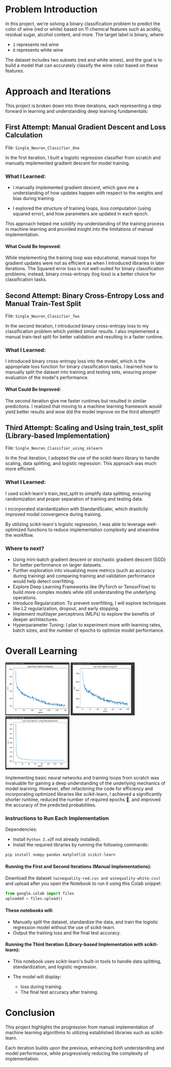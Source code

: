 # Problem Introduction
In this project, we're solving a binary classification problem to predict the color of wine (red or white) based on 11 chemical features such as acidity, residual sugar, alcohol content, and more. The target label is binary, where:

- `1` represents red wine
- `0` represents white wine

The dataset includes two subsets (red and white wines), and the goal is to build a model that can accurately classify the wine color based on these features.

# Approach and Iterations
This project is broken down into three iterations, each representing a step forward in learning and understanding deep learning fundamentals:

## First Attempt: Manual Gradient Descent and Loss Calculation
File: `Single_Neuron_Classifier_One`

In the first iteration, I built a logistic regression classifier from scratch and manually implemented gradient descent for model training.


### What I Learned:
- I manually implemented gradient descent, which gave me a understanding of how updates happen with respect to the weights and bias during training.

- I explored the structure of training loops, loss computation (using squared error), and how parameters are updated in each epoch.

This approach helped me solidify my understanding of the training process in machine learning and provided insight into the limitations of manual implementation.

#### What Could Be Improved:
While implementing the training loop was educational, manual loops for gradient updates were not as efficient as when I introduced libraries in later iterations.
The Squared error loss is not well-suited for binary classification problems; instead, binary cross-entropy (log loss) is a better choice for classification tasks.


## Second Attempt: Binary Cross-Entropy Loss and Manual Train-Test Split
File: `Single_Neuron_Classifier_Two`

In the second iteration, I introduced binary cross-entropy loss to my  classification problem which yielded similar results. I also implemented a manual train-test split for better validation and resulting in a faster runtime.

### What I Learned:
I introduced binary cross-entropy loss into the model, which is the appropriate loss function for binary classification tasks. I learned how to manually split the dataset into training and testing sets, ensuring proper evaluation of the model's performance.

#### What Could Be Improved:
The second iteration give me faster runtimes but resulted in similar predicitons. I realized that moving to a machine learning framework would yield better results and wow did the model improve on the third attempt!!!

## Third Attempt: Scaling and Using train_test_split (Library-based Implementation)
File: `Single_Neuron_Classifier_using_sklearn`

In the final iteration, I adopted the use of the scikit-learn library to handle scaling, data splitting, and logistic regression. This approach was much more efficient.

### What I Learned:
I used scikit-learn's train_test_split to simplify data splitting, ensuring randomization and proper separation of training and testing data.

I incorporated standardization with StandardScaler, which drasticlly improved model convergence during training.

By utilizing scikit-learn's logistic regression, I was able to leverage well-optimized functions to reduce implementation complexity and streamline the workflow.

### Where to next?
- Using mini-batch gradient descent or stochastic gradient descent (SGD) for better performance on larger datasets.
- Further exploration into visualizing more metrics (such as accuracy during training) and comparing training and validation performance would help detect overfitting.
- Explore Deep Learning Frameworks like (PyTorch or TensorFlow) to build more complex models while still understanding the underlying operations.
- Introduce Regularization: To prevent overfitting, I will explore techniques like L2 regularization, dropout, and early stopping.
- Implement multilayer perceptrons (MLPs) to explore the benefits of deeper architectures.
- Hyperparameter Tuning: I plan to experiment more with learning rates, batch sizes, and the number of epochs to optimize model performance.

# Overall Learning
<img src="data/2024-10-08%2012_11_20-Classifier_NLL_Loss.ipynb%20-%20Colab.png" alt="NLL" width="200"/>
<img src="data/2024-10-08 12_08_27-Single Neuron Classifier.ipynb - Colab.png" alt="NLL" width="200"/>
<img src="data/2024-10-08 12_15_38-Single Neuron Classifier using sklearn.ipynb - Colab.png" alt="NLL" width="200"/>

Implementing basic neural networks and training loops from scratch was invaluable for gaining a deep understanding of the underlying mechanics of model learning. However, after refactoring the code for efficiency and incorporating optimized libraries like scikit-learn, I achieved a significantly shorter runtime, reduced the number of required epochs 🤩, and improved the accuracy of the predicted probabilities.


### Instructions to Run Each Implementation
Dependencies:
- Install `Python 3.x`(if not already installed).
- Install the required libraries by running the following commands:
```bash
pip install numpy pandas matplotlib scikit-learn
```

#### Running the First and Second Iterations (Manual Implementations):
Download the dataset `(winequality-red.csv and winequality-white.csv)` and upload after you open the Notebook to run it using this Colab snippet:
```python
from google.colab import files
uploaded = files.upload()
```
#### These notebooks will:

- Manually split the dataset, standardize the data, and train the logistic regression model without the use of scikit-learn.
- Output the training loss and the final test accuracy.

#### Running the Third Iteration (Library-based Implementation with scikit-learn):
- This notebook uses scikit-learn's built-in tools to handle data splitting, standardization, and logistic regression.

- The model will display:
  - loss during training.
  - The final test accuracy after training.

# Conclusion
This project highlights the progression from manual implementation of machine learning algorithms to utilizing established libraries such as scikit-learn. 

Each iteration builds upon the previous, enhancing both understanding and model performance, while progressively reducing the complexity of implementation.

